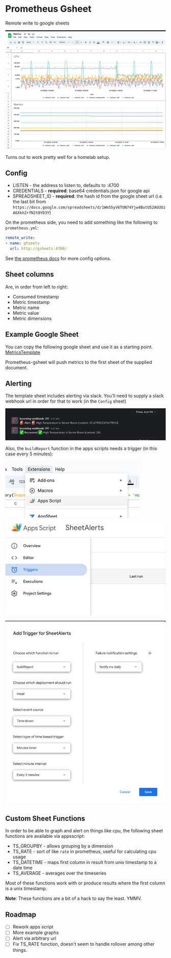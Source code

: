 # Prometheus Gsheet

Remote write to google sheets

![img.png](docs/dashboard.png)

Turns out to work pretty well for a homelab setup.

## Config

- LISTEN - the address to listen to, defaults to :4700
- CREDENTIALS - **required**: base64 credentials.json for google api
- SPREADSHEET_ID - **required**: the hash id from the google sheet url (i.e. the last bit
  from `https://docs.google.com/spreadsheets/d/1Wm55yV6TUN74Yjw4ButU52AUUUzA6Xkh2rfN2t0YD3Y`)

On the prometheus side, you need to add something like the following to `prometheus.yml`:

```yaml
remote_write:
- name: ghseets
  url: http://gsheets:4700/
```

See [the prometheus docs](https://prometheus.io/docs/prometheus/latest/configuration/configuration/#remote_write) for more config
options.

## Sheet columns

Are, in order from left to right:

- Consumed timestamp
- Metric timestamp
- Metric name
- Metric value
- Metric dimensions

## Example Google Sheet

You can copy the following google sheet and use it as a starting point.
[MetricsTemplate](https://docs.google.com/spreadsheets/d/1G07scg4xKhn8-PzlRXCxLgvTu729ayTWfZqK0MpDFRk/edit?usp=sharing)

Prometheus-gsheet will push metrics to the first sheet of the supplied document.

## Alerting

The template sheet includes alerting via slack.
You'll need to supply a slack webhook url in order for that to work (in the `Config` sheet)

![img.png](docs/slack-alert.png)

Also, the `buildReport` function in the apps scripts needs a trigger (in this case every 5 minutes):

![img.png](docs/trigger-menu.png)

![img.png](docs/trigger-menu-2.png)

![img.png](docs/trigger.png)

## Custom Sheet Functions

In order to be able to graph and alert on things like cpu, the following sheet functions are available via appsscript:

- TS_GROUPBY - allows grouping by a dimension
- TS_RATE - sort of like `rate` in prometheus, useful for calculating cpu usage
- TS_DATETIME - maps first column in result from unix timestamp to a date time
- TS_AVERAGE - averages over the timeseries

Most of these functions work with or produce results where the first column is a unix timestamp.

**Note**:
These functions are a bit of a hack to say the least. YMMV.

## Roadmap

- [ ] Rework apps script
- [ ] More example graphs
- [ ] Alert via arbitrary url
- [ ] Fix TS_RATE function, doesn't seem to handle rollover among other things.